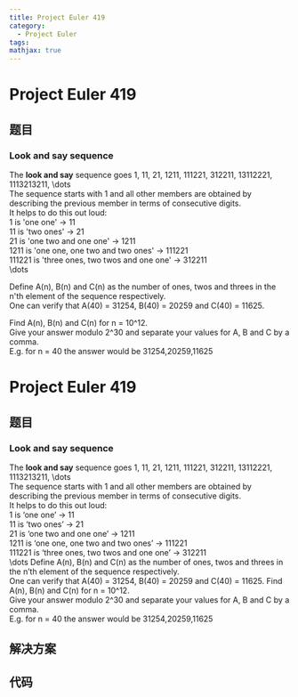 ```yaml
---
title: Project Euler 419
category:
  - Project Euler
tags:
mathjax: true
---
```

<escape><!-- more --></escape>
    
# Project Euler 419
## 题目
### Look and say sequence



The <b>look and say</b> sequence goes 1, 11, 21, 1211, 111221, 312211, 13112221, 1113213211, \dots<br />
The sequence starts with 1 and all other members are obtained by describing the previous member in terms of consecutive digits.<br />
It helps to do this out loud:<br />
1 is 'one one' → 11<br />
11 is 'two ones' → 21<br />
21 is 'one two and one one' → 1211 <br />
1211 is 'one one, one two and two ones' → 111221<br />
111221 is 'three ones, two twos and one one' → 312211<br />
\dots


Define A(n), B(n) and C(n) as the number of ones, twos and threes in the n'th element of the sequence respectively.<br />
One can verify that A(40) = 31254, B(40) = 20259 and C(40) = 11625.


Find A(n), B(n) and C(n) for n = 10^12.<br /> 
Give your answer modulo 2^30 and separate your values for A, B and C by a comma.<br /> 
E.g. for n = 40 the answer would be 31254,20259,11625





# Project Euler 419
## 题目
### Look and say sequence

The **look and say** sequence goes 1, 11, 21, 1211, 111221, 312211, 13112221, 1113213211, \dots<br>The sequence starts with 1 and all other members are obtained by describing the previous member in terms of consecutive digits.<br>It helps to do this out loud:<br>1 is ‘one one’ → 11<br>11 is ‘two ones’ → 21<br>21 is ‘one two and one one’ → 1211<br>1211 is ‘one one, one two and two ones’ → 111221<br>111221 is ‘three ones, two twos and one one’ → 312211<br>\dots
Define A(n), B(n) and C(n) as the number of ones, twos and threes in the n’th element of the sequence respectively.<br>One can verify that A(40) = 31254, B(40) = 20259 and C(40) = 11625.
Find A(n), B(n) and C(n) for n = 10^12.<br>Give your answer modulo 2^30 and separate your values for A, B and C by a comma.<br>E.g. for n = 40 the answer would be 31254,20259,11625


## 解决方案


## 代码


